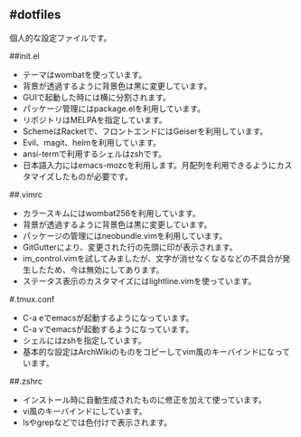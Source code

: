 #dotfiles
-----------
個人的な設定ファイルです。

##init.el

* テーマはwombatを使っています。
* 背景が透過するように背景色は黒に変更しています。
* GUIで起動した時には横に分割されます。
* パッケージ管理にはpackage.elを利用しています。
* リポジトリはMELPAを指定しています。
* SchemeはRacketで、フロントエンドにはGeiserを利用しています。
* Evil、magit、helmを利用しています。
* ansi-termで利用するシェルはzshです。
* 日本語入力にはemacs-mozcを利用します。月配列を利用できるようにカスタマイズしたものが必要です。

##.vimrc

* カラースキムにはwombat256を利用しています。
* 背景が透過するように背景色は黒に変更しています。
* パッケージの管理にはneobundle.vimを利用しています。
* GitGutterにより、変更された行の先頭に印が表示されます。
* im_control.vimを試してみましたが、文字が消せなくなるなどの不具合が発生したため、今は無効にしてあります。
* ステータス表示のカスタマイズにはlightline.vimを使っています。

#.tmux.conf

* C-a eでemacsが起動するようになっています。
* C-a vでemacsが起動するようになっています。
* シェルにはzshを指定しています。
* 基本的な設定はArchWikiのものをコピーしてvim風のキーバインドになっています。

##.zshrc

* インストール時に自動生成されたものに修正を加えて使っています。
* vi風のキーバインドにしています。
* lsやgrepなどでは色付けで表示されます。